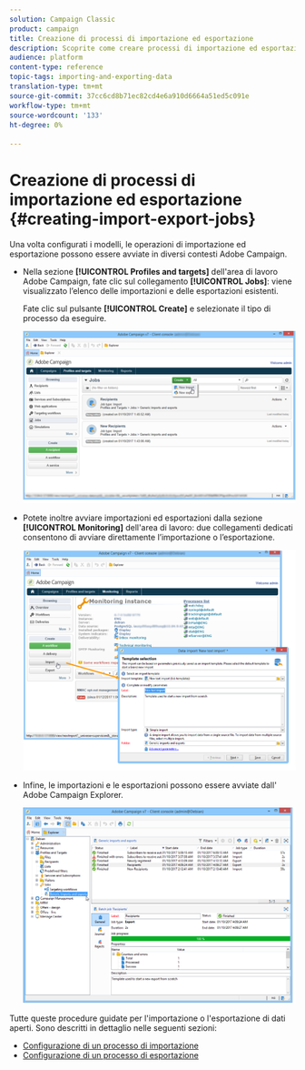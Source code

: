 ```yaml
---
solution: Campaign Classic
product: campaign
title: Creazione di processi di importazione ed esportazione
description: Scoprite come creare processi di importazione ed esportazione in Campaign Classic.
audience: platform
content-type: reference
topic-tags: importing-and-exporting-data
translation-type: tm+mt
source-git-commit: 37cc6cd8b71ec82cd4e6a910d6664a51ed5c091e
workflow-type: tm+mt
source-wordcount: '133'
ht-degree: 0%

---
```



# Creazione di processi di importazione ed esportazione {#creating-import-export-jobs}

Una volta configurati i modelli, le operazioni di importazione ed esportazione possono essere avviate in diversi contesti  Adobe Campaign.

* Nella sezione **[!UICONTROL Profiles and targets]** dell&#39;area di lavoro  Adobe Campaign, fate clic sul collegamento **[!UICONTROL Jobs]**: viene visualizzato l’elenco delle importazioni e delle esportazioni esistenti.

   Fate clic sul pulsante **[!UICONTROL Create]** e selezionate il tipo di processo da eseguire.

   ![](assets/s_ncs_user_import_from_home.png)

* Potete inoltre avviare importazioni ed esportazioni dalla sezione **[!UICONTROL Monitoring]** dell&#39;area di lavoro: due collegamenti dedicati consentono di avviare direttamente l’importazione o l’esportazione.

   ![](assets/s_ncs_user_import_from_production.png)

* Infine, le importazioni e le esportazioni possono essere avviate dall&#39; Adobe Campaign Explorer.

   ![](assets/s_ncs_user_export_wizard_launch_from_menu.png)


Tutte queste procedure guidate per l&#39;importazione o l&#39;esportazione di dati aperti. Sono descritti in dettaglio nelle seguenti sezioni:

* [Configurazione di un processo di importazione](../../platform/using/executing-import-jobs.md)
* [Configurazione di un processo di esportazione](../../platform/using/executing-export-jobs.md)
